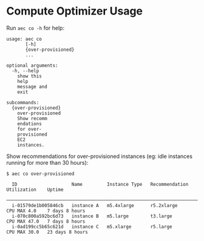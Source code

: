 # Compute Optimizer Usage

Run `aec co -h` for help:

<!-- [[[cog
import cog
from aec.main import build_parser
cog.out(f"```\n{build_parser()._subparsers._actions[1].choices['co'].format_help()}```")
]]] -->
```
usage: aec co
       [-h]
       {over-provisioned}
       ...

optional arguments:
  -h, --help
    show this
    help
    message and
    exit

subcommands:
  {over-provisioned}
    over-provisioned
    Show recomm
    endations
    for over-
    provisioned
    EC2
    instances.
```
<!-- [[[end]]] -->

Show recommendations for over-provisioned instances (eg: idle instances running for more than 30 hours):

```
$ aec co over-provisioned

  ID                    Name         Instance Type   Recommendation   Utilization    Uptime
 ─────────────────────────────────────────────────────────────────────────────────────────────────────
  i-01579de1b005846cb   instance A   m5.4xlarge      r5.2xlarge       CPU MAX 4.0    7 days 8 hours
  i-070c800a592bc6d73   instance B   m5.large        t3.large         CPU MAX 47.0   7 days 8 hours
  i-0ad199cc5b65c621d   instance C   m5.xlarge       r5.large         CPU MAX 30.0   23 days 8 hours
```
